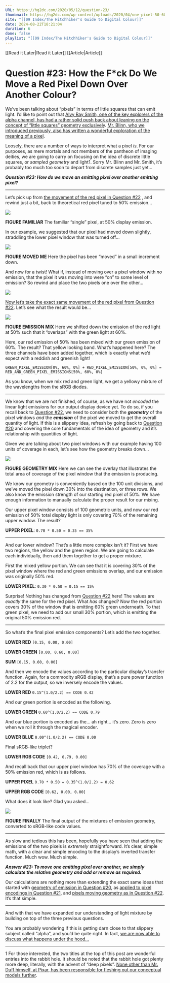 ```yaml
---
URL: https://hg2dc.com/2020/05/12/question-23/
thumbnail: https://hg2dc.com/wp-content/uploads/2020/04/one-pixel-50-60-emission-green-red.png
site: "[[09 Index/The Hitchhiker's Guide to Digital Colour]]"
date: 2024-08-22T18:21:04
duration: 6
done: false
playlist: "[[09 Index/The Hitchhiker's Guide to Digital Colour]]"
---
```

[[Read it Later|Read it Later]] [[Article|Article]] 
# Question #23: How the F*ck Do We Move a Red Pixel Down Over Another Colour?

We’ve been talking about “pixels” in terms of little squares that can emit light. I’d like to point out that [Alvy Ray Smith, one of the key explorers of the alpha channel, has had a rather solid push back about leaning on the concept of “little squares” geometry exclusively](http://alvyray.com/Sprite/SpriteTheory_v4.2.pdf). [Mr. Blinn, who we introduced previously, also has written a wonderful exploration of the meaning of a pixel](https://dl.acm.org/doi/10.1109/MCG.2005.119).

Loosely, there are a number of ways to interpret what a pixel *is*. For our purposes, as mere mortals and not members of the pantheon of imaging deities, we are going to carry on focusing on the idea of discrete little squares, or *sampled geometry* and light1. Sorry Mr. Blinn and Mr. Smith, it’s probably too much too soon to depart from discrete samples just yet…

***Question #23: How do we move an emitting pixel over another emitting pixel?***

---

Let’s pick up from [the movement of the red pixel in Question #22](https://hg2dc.com/question-22) , and rewind just a bit, back to theoretical red pixel tuned to 50% emission…

![](https://hg2dc.com/wp-content/uploads/2021/12/red-pixel-on-1.png?w=800)

**FIGURE FAMILIAR** The familiar “single” pixel, at 50% display emission.

In our example, we suggested that our pixel had moved down slightly, straddling the lower pixel window that was turned off…

![](https://hg2dc.com/wp-content/uploads/2021/12/red-pixel-moved-down-grid-off-1.png?w=800)

**FIGURE MOVED ME** Here the pixel has been “moved” in a small increment down.

And now for a twist! What if, instead of moving over a pixel window with *no* emission, that the pixel it was moving into were “on” to some level of emission? So rewind and place the two pixels one over the other…

![](https://hg2dc.com/wp-content/uploads/2021/12/add-in-green-pixel-1.png?w=800)

[Now let’s take the exact same movement of the red pixel from Question #22](https://hg2dc.com/question-22). Let’s see what the result would be…

![](https://hg2dc.com/wp-content/uploads/2021/12/red-pixel-moved-no-grid.png?w=800)

**FIGURE EMISSION MIX** Here we shifted down the emission of the red light at 50% such that it “overlaps” with the green light at 60%.

Here, our red emission of 50% has been mixed with our green emission of 60%. The result? That yellow looking band. What’s happened here? The three channels have been added together, which is exactly what we’d expect with a reddish and greenish light!

`GREEN_PIXEL_EMISSION[0%, 60%, 0%] + RED_PIXEL_EMISSION[50%, 0%, 0%] = RED_AND_GREEN_PIXEL_EMISSIONS[50%, 60%, 0%]`

As you know, when we mix red and green light, we get a yellowy mixture of the wavelengths from the sRGB diodes.

---

We know that we are not finished, of course, as we have not *encoded* the linear light emissions for our output display device yet. To do so, if you recall back to [Question #22](https://hg2dc.com/question-22), we need to consider both the ***geometry*** of the pixel windows *and* the ***emission*** of the pixel we moved to get the overall quantity of light. If this is a slippery idea, refresh by going back to [Question #20](https://hg2dc.com/question-20) and covering the core fundamentals of the idea of geometry and it’s relationship with quantities of light.

Given we are talking about two pixel windows with our example having 100 units of coverage in each, let’s see how the geometry breaks down…

![](https://hg2dc.com/wp-content/uploads/2021/12/red-pixel-moved-grid-on.png?w=800)

**FIGURE GEOMETRY MIX** Here we can see the overlay that illustrates the total area of coverage of the pixel window that the emission is producing.

We know our geometry is conveniently based on the 100 unit divisions, and we’ve moved the pixel down 30% into the destination, or three rows. We also know the emission strength of our starting red pixel of 50%. We have enough information to manually calculate the proper result for our mixing.

Our upper pixel window consists of 100 geometric units, and now our red emission of 50% total display light is only covering 70% of the remaining upper window. The result?

**UPPER PIXEL**: `0.70 * 0.50 = 0.35 == 35%`

---

And our lower window? That’s a little more complex isn’t it? First we have two regions, the yellow and the green region. We are going to calculate each individually, then add them together to get a proper mixture.

First the mixed yellow portion. We can see that it is covering 30% of the pixel window where the red and green emissions overlap, and our emission was originally 50% red.

**LOWER PIXEL**: `0.30 * 0.50 = 0.15 == 15%`

Surprise! Nothing has changed from [Question #22](https://hg2dc.com/question-22) here! The values are *exactly* the same for the red pixel. What *has* changed? Now the red portion covers 30% of the window that is emitting 60% green underneath. To that green pixel, we need to add our small 30% portion, which is emitting the original 50% emission red.

---

So what’s the final pixel emission components? Let’s add the two together.

**LOWER RED** `[0.15, 0.00, 0.00]`

**LOWER GREEN** `[0.00, 0.60, 0.00]`

**SUM** `[0.15, 0.60, 0.00]`

And then we encode the values according to the particular display’s transfer function. Again, for a commodity sRGB display, that’s a pure power function of 2.2 for the output, so we inversely encode the values.

**LOWER RED** `0.15^(1.0/2.2) == CODE 0.42`

And our green portion is encoded as the following.

**LOWER GREEN** `0.60^(1.0/2.2) == CODE 0.79`

And our blue portion is encoded as the… ah right… it’s zero. Zero is zero when we roll it through the magical encoder.

**LOWER BLUE** `0.00^(1.0/2.2) == CODE 0.00`

Final sRGB-like triplet?

**LOWER RGB CODE** `[0.42, 0.79, 0.00]`

And recall back that our upper pixel window has 70% of the coverage with a 50% emission red, which is as follows.

**UPPER PIXEL** `0.70 * 0.50 = 0.35^(1.0/2.2) = 0.62`

**UPPER RGB CODE** `[0.62, 0.00, 0.00]`

What does it look like? Glad you asked…

![](https://hg2dc.com/wp-content/uploads/2021/12/final-mixed-yellow-ish-pixel.png?w=800)

**FIGURE FINALLY** The final output of the mixtures of emission geometry, converted to sRGB-like code values.

---

As slow and tedious this has been, hopefully you have seen that adding the emissions of the two pixels is *extremely* straightforward. It’s clear, simple math, with a clear and simple encoding to the display’s inverted transfer function. Much wow. Much simple.

***Answer #23: To move one emitting pixel over another, we simply calculate the relative geometry and add or remove as required.***

Our calculations are nothing more than extending the exact same ideas that started with [geometry of emission in Question #20](https://hg2dc.com/question-20), as [applied to pixel encodings in Question #21](https://hg2dc.com/question-21), and [pixels moving geometry as in Question #22](https://hg2dc.com/question-22). It’s that simple.

---

And with that we have expanded our understanding of light mixture by building on top of the three previous questions.

You are probably wondering if this is getting darn close to that slippery subject called “alpha”, and you’d be quite right. In fact, [we are now able to discuss what happens under the hood…](https://hg2dc.com/question-24)

---

1 For those interested, the two titles at the top of this post are wonderful entries into the rabbit hole. It should be noted that the rabbit hole got plenty more deep, literally, with the advent of “deep pixels”. [None other than Mr. Duff himself, at Pixar, has been responsible for fleshing out our conceptual models further](https://graphics.pixar.com/library/DeepCompositing/paper.pdf).

